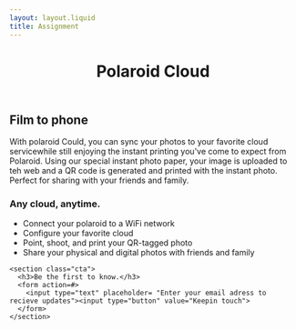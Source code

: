 ```yaml
---
layout: layout.liquid
title: Assignment
---
```

  <header>
    <h1> Polaroid Cloud </h1>
  </header>
  <main>
    <section class="hero">
    <h1>Film to phone</h1>
    </section>
    <section class=details>
      <p> With polaroid Could, you can sync your photos to your favorite cloud servicewhile still enjoying the instant printing you've come to expect from Polaroid. Using our special instant photo paper, your image is uploaded to teh web and a QR code is generated and printed with the instant photo. Perfect for sharing with your friends and family.</p>
      <h3>Any cloud, anytime.</h3>
      <ul>
        <li>Connect your polaroid to a WiFi network</li>
        <li>Configure your favorite cloud</li>
        <li>Point, shoot, and print your QR-tagged photo </li>
        <li>Share your physical and digital photos with friends and family</li>
      </ul>
    </section>

    <section class="cta">
      <h3>Be the first to know.</h3>
      <form action=#>
        <input type="text" placeholder= "Enter your email adress to recieve updates"><input type="button" value="Keepin touch">
      </form>
    </section>
  </main>
